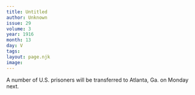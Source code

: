 ```yaml
---
title: Untitled
author: Unknown
issue: 29
volume: 3
year: 1916
month: 13
day: V
tags:
layout: page.njk
image:
---
```

A number of U.S. prisoners will be transferred to Atlanta, Ga. on Monday next. 


